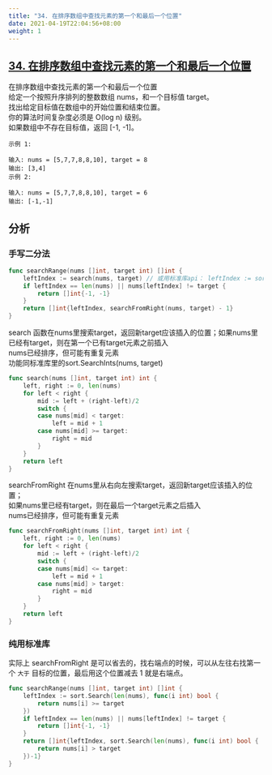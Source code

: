 ```yaml
---
title: "34. 在排序数组中查找元素的第一个和最后一个位置"
date: 2021-04-19T22:04:56+08:00
weight: 1
---
```


## [34. 在排序数组中查找元素的第一个和最后一个位置](https://leetcode-cn.com/problems/find-first-and-last-position-of-element-in-sorted-array)
在排序数组中查找元素的第一个和最后一个位置  
给定一个按照升序排列的整数数组 nums，和一个目标值 target。  
找出给定目标值在数组中的开始位置和结束位置。  
你的算法时间复杂度必须是 O(log n) 级别。  
如果数组中不存在目标值，返回 [-1, -1]。
```
示例 1:

输入: nums = [5,7,7,8,8,10], target = 8
输出: [3,4]
示例 2:

输入: nums = [5,7,7,8,8,10], target = 6
输出: [-1,-1]
```
## 分析
### 手写二分法
```go
func searchRange(nums []int, target int) []int {
	leftIndex := search(nums, target) // 或用标准库api： leftIndex := sort.SearchInts(nums, target)
	if leftIndex == len(nums) || nums[leftIndex] != target {
		return []int{-1, -1}
	}
	return []int{leftIndex, searchFromRight(nums, target) - 1}
}
```
search 函数在nums里搜索target，返回新target应该插入的位置；如果nums里已经有target，则在第一个已有target元素之前插入  
nums已经排序，但可能有重复元素  
功能同标准库里的sort.SearchInts(nums, target)
```go
func search(nums []int, target int) int {
	left, right := 0, len(nums)
	for left < right {
		mid := left + (right-left)/2
		switch {
		case nums[mid] < target:
			left = mid + 1
		case nums[mid] >= target:
			right = mid
		}
	}
	return left
}
```
searchFromRight 在nums里从右向左搜索target，返回新target应该插入的位置；  
如果nums里已经有target，则在最后一个target元素之后插入  
nums已经排序，但可能有重复元素
```go
func searchFromRight(nums []int, target int) int {
	left, right := 0, len(nums)
	for left < right {
		mid := left + (right-left)/2
		switch {
		case nums[mid] <= target:
			left = mid + 1
		case nums[mid] > target:
			right = mid
		}
	}
	return left
}
```
### 纯用标准库
实际上 searchFromRight 是可以省去的，找右端点的时候，可以从左往右找第一个 `大于` 目标的位置，最后用这个位置减去 1 就是右端点。
```go
func searchRange(nums []int, target int) []int {
	leftIndex := sort.Search(len(nums), func(i int) bool {
		return nums[i] >= target
	})
	if leftIndex == len(nums) || nums[leftIndex] != target {
		return []int{-1, -1}
	}
	return []int{leftIndex, sort.Search(len(nums), func(i int) bool {
		return nums[i] > target
	})-1}
}
```